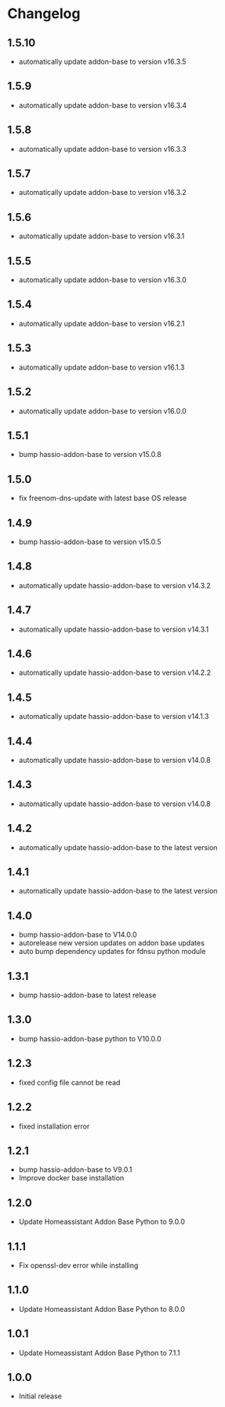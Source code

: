 # Changelog
## 1.5.10
- automatically update addon-base to version v16.3.5

## 1.5.9
- automatically update addon-base to version v16.3.4

## 1.5.8
- automatically update addon-base to version v16.3.3

## 1.5.7
- automatically update addon-base to version v16.3.2

## 1.5.6
- automatically update addon-base to version v16.3.1

## 1.5.5
- automatically update addon-base to version v16.3.0

## 1.5.4
- automatically update addon-base to version v16.2.1

## 1.5.3
- automatically update addon-base to version v16.1.3

## 1.5.2
- automatically update addon-base to version v16.0.0

## 1.5.1
- bump hassio-addon-base to version v15.0.8

## 1.5.0
- fix freenom-dns-update with latest base OS release

## 1.4.9
- bump hassio-addon-base to version v15.0.5

## 1.4.8
- automatically update hassio-addon-base to version v14.3.2

## 1.4.7
- automatically update hassio-addon-base to version v14.3.1

## 1.4.6
- automatically update hassio-addon-base to version v14.2.2

## 1.4.5
- automatically update hassio-addon-base to version v14.1.3

## 1.4.4
- automatically update hassio-addon-base to version v14.0.8

## 1.4.3
- automatically update hassio-addon-base to version v14.0.8

## 1.4.2
- automatically update hassio-addon-base to the latest version

## 1.4.1
- automatically update hassio-addon-base to the latest version

## 1.4.0
- bump hassio-addon-base to V14.0.0
- autorelease new version updates on addon base updates
- auto bump dependency updates for fdnsu python module

## 1.3.1
- bump hassio-addon-base to latest release

## 1.3.0
- bump hassio-addon-base python to V10.0.0

## 1.2.3
- fixed config file cannot be read

## 1.2.2
- fixed installation error

## 1.2.1
- bump hassio-addon-base to V9.0.1
- Improve docker base installation

## 1.2.0
- Update Homeassistant Addon Base Python to 9.0.0

## 1.1.1
- Fix openssl-dev error while installing

## 1.1.0
- Update Homeassistant Addon Base Python to 8.0.0

## 1.0.1
- Update Homeassistant Addon Base Python to 7.1.1

## 1.0.0
- Initial release

